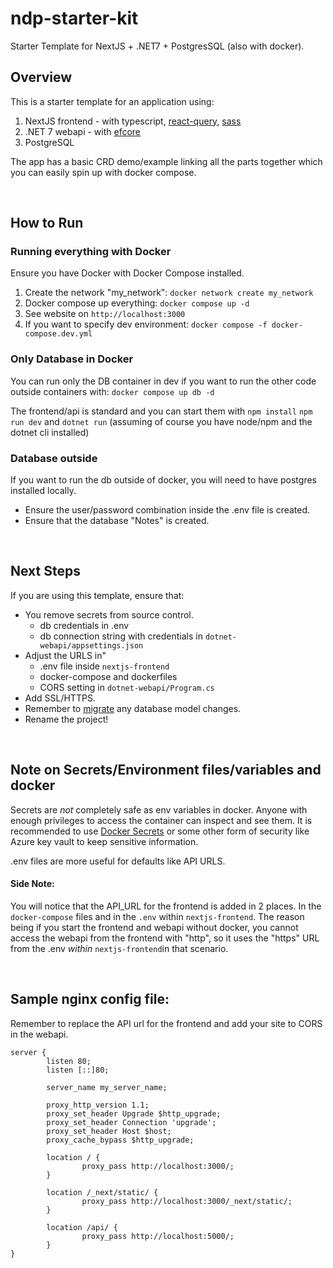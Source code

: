 # ndp-starter-kit
Starter Template for NextJS + .NET7 + PostgresSQL (also with docker).
<br>

## Overview

This is a starter template for an application using:
1. NextJS frontend - with typescript, [react-query](https://tanstack.com/query/), [sass](https://sass-lang.com/)
2. .NET 7 webapi - with [efcore](https://docs.microsoft.com/en-us/ef/core/)
3. PostgreSQL

The app has a basic CRD demo/example linking all the parts together which you can easily spin up with docker compose.

<br>

## How to Run

### Running everything with Docker

Ensure you have Docker with Docker Compose installed.

1. Create the network "my_network": ```docker network create my_network```
2. Docker compose up everything: ```docker compose up -d```
3. See website on ```http://localhost:3000```
4. If you want to specify dev environment: ```docker compose -f docker-compose.dev.yml```

### Only Database in Docker

You can run only the DB container in dev if you want to run the other code outside containers with:
```docker compose up db -d```

The frontend/api is standard and you can start them with
```npm install``` ```npm run dev```  and  ```dotnet run```
(assuming of course you have node/npm and the dotnet cli installed)


### Database outside

If you want to run the db outside of docker, you will need to have postgres installed locally.
- Ensure the user/password combination inside the .env file is created.
- Ensure that the database "Notes" is created.


<br>

## Next Steps

If you are using this template, ensure that:
- You remove secrets from source control.
  - db credentials in .env
  - db connection string with credentials in ```dotnet-webapi/appsettings.json```
- Adjust the URLS in"
  - .env file inside ```nextjs-frontend```
  - docker-compose and dockerfiles
  - CORS setting in ```dotnet-webapi/Program.cs```
- Add SSL/HTTPS.
- Remember to [migrate](https://docs.microsoft.com/en-us/ef/core/managing-schemas/migrations/?tabs=dotnet-core-cli) any database model changes.
- Rename the project!

 <br>

 ## Note on Secrets/Environment files/variables and docker

 Secrets are *not* completely safe as env variables in docker. Anyone with enough privileges to access the container can inspect and see them.
 It is recommended to use [Docker Secrets](https://docs.docker.com/engine/swarm/secrets/) or some other form of security like Azure key vault to keep
 sensitive information.

 .env files are more useful for defaults like API URLS.

 #### Side Note:
 You will notice that the API_URL for the frontend is added in 2 places. In the ```docker-compose``` files and in the ```.env``` within ```nextjs-frontend```.
 The reason being if you start the frontend and webapi without docker, you cannot access the webapi from the frontend with "http",
 so it uses the "https" URL from the .env *within* ```nextjs-frontend```in that scenario.


<br>

## Sample nginx config file:

Remember to replace the API url for the frontend and add your site to CORS in the webapi.

```
server {
        listen 80;
        listen [::]80;

        server_name my_server_name;

        proxy_http_version 1.1;
        proxy_set_header Upgrade $http_upgrade;
        proxy_set_header Connection 'upgrade';
        proxy_set_header Host $host;
        proxy_cache_bypass $http_upgrade;

        location / {
                proxy_pass http://localhost:3000/;
        }

        location /_next/static/ {
                proxy_pass http://localhost:3000/_next/static/;
        }

        location /api/ {
                proxy_pass http://localhost:5000/;
        }
}
```

